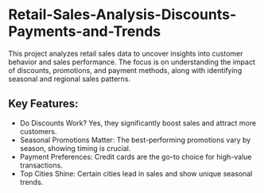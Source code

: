 # Retail-Sales-Analysis-Discounts-Payments-and-Trends

This project analyzes retail sales data to uncover insights into customer behavior and sales performance. The focus is on understanding the impact of discounts, promotions, and payment methods, along with identifying seasonal and regional sales patterns.

## Key Features:

- Do Discounts Work? Yes, they significantly boost sales and attract more customers.
- Seasonal Promotions Matter: The best-performing promotions vary by season, showing timing is crucial.
- Payment Preferences: Credit cards are the go-to choice for high-value transactions.
- Top Cities Shine: Certain cities lead in sales and show unique seasonal trends.
